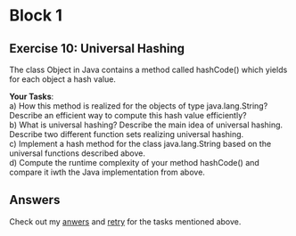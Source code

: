 # Block 1

## Exercise 10: Universal Hashing
The class Object in Java contains a method called hashCode() which yields for each object a hash value.

**Your Tasks**:  
a) How this method is realized for the objects of type java.lang.String? Describe an efficient way to compute this hash value efficiently?  
b) What is universal hashing? Describe the main idea of universal hashing. Describe two different function sets realizing universal hashing.  
c) Implement a hash method for the class java.lang.String based on the universal functions described above.  
d) Compute the runtime complexity of your method hashCode() and compare it iwth the Java implementation from above.  

## Answers
Check out my [anwers](ANSWERS_LAUBJ5.md) and [retry](retry/README.md) for the tasks mentioned above.